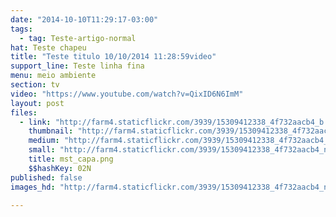 ```yaml
---
date: "2014-10-10T11:29:17-03:00"
tags:
  - tag: Teste-artigo-normal
hat: Teste chapeu
title: "Teste titulo 10/10/2014 11:28:59video"
support_line: Teste linha fina
menu: meio ambiente
section: tv
video: "https://www.youtube.com/watch?v=QixID6N6ImM"
layout: post
files:
  - link: "http://farm4.staticflickr.com/3939/15309412338_4f732aacb4_b.jpg"
    thumbnail: "http://farm4.staticflickr.com/3939/15309412338_4f732aacb4_t.jpg"
    medium: "http://farm4.staticflickr.com/3939/15309412338_4f732aacb4_z.jpg"
    small: "http://farm4.staticflickr.com/3939/15309412338_4f732aacb4_n.jpg"
    title: mst_capa.png
    $$hashKey: 02N
published: false
images_hd: "http://farm4.staticflickr.com/3939/15309412338_4f732aacb4_n.jpg"

---
```

